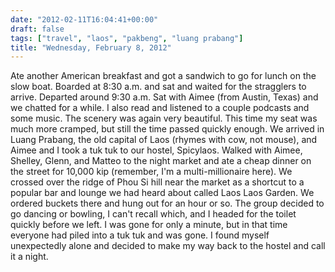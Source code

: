 ```yaml
---
date: "2012-02-11T16:04:41+00:00"
draft: false
tags: ["travel", "laos", "pakbeng", "luang prabang"]
title: "Wednesday, February 8, 2012"
---
```

Ate another American breakfast and got a sandwich to go for lunch on the slow boat. Boarded at 8:30 a.m. and sat and waited for the stragglers to arrive. Departed around 9:30 a.m. Sat with Aimee (from Austin, Texas) and we chatted for a while. I also read and listened to a couple podcasts and some music. The scenery was again very beautiful. This time my seat was much more cramped, but still the time passed quickly enough. We arrived in Luang Prabang, the old capital of Laos (rhymes with cow, not mouse), and Aimee and I took a tuk tuk to our hostel, Spicylaos. Walked with Aimee, Shelley, Glenn, and Matteo to the night market and ate a cheap dinner on the street for 10,000 kip (remember, I'm a multi-millionaire here). We crossed over the ridge of Phou Si hill near the market as a shortcut to a popular bar and lounge we had heard about called Laos Laos Garden. We ordered buckets there and hung out for an hour or so. The group decided to go dancing or bowling, I can't recall which, and I headed for the toilet quickly before we left. I was gone for only a minute, but in that time everyone had piled into a tuk tuk and was gone. I found myself unexpectedly alone and decided to make my way back to the hostel and call it a night.
